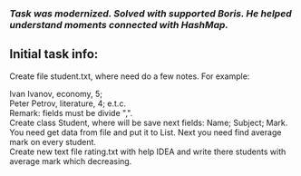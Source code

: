 ### *Task was modernized. Solved with supported Boris. He helped understand moments connected with HashMap.*

## Initial task info:

Create file student.txt, where need do a few notes. For example:

   Ivan Ivanov, economy, 5;                
   Peter Petrov, literature, 4;
   e.t.c.                                          
Remark: fields must be divide ",".   
Create class Student, where will be save next fields:
   Name;
   Subject;
   Mark.                            
You need get data from file and put it to List<Student>. Next you need find average mark on every student.   
Create new text file rating.txt with help IDEA and write there students with average mark which decreasing.
